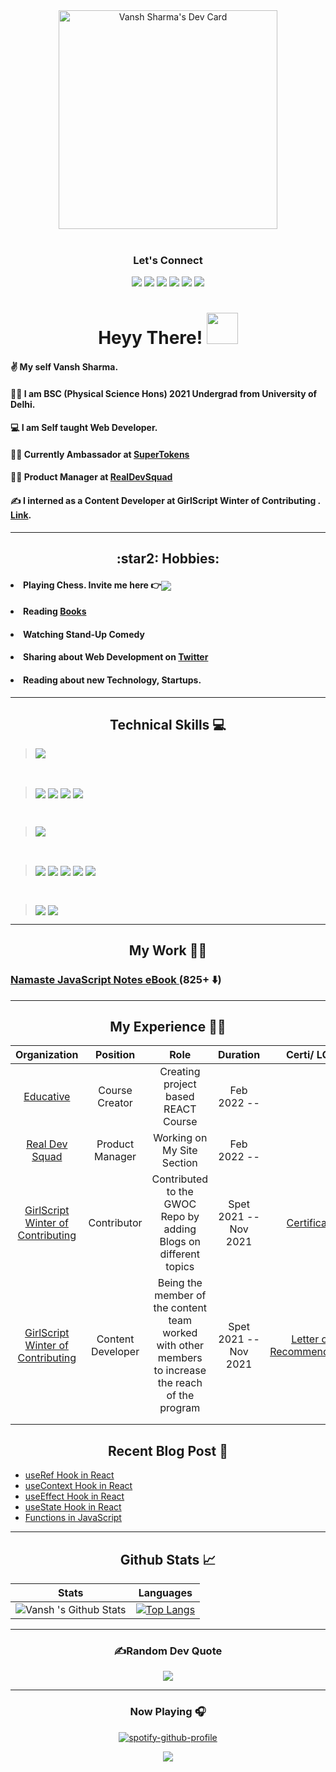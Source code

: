 <!--Gif-->

<div align="center">
<a href="https://app.daily.dev/Vansh_sharma"><img src="https://api.daily.dev/devcards/279d4ebc82c341388624e9a2aef4fbd1.png?r=kce"  width="350" alt="Vansh Sharma's Dev Card"/></a></div>

<!-- Contact -->
<br>
<div align="center">
<h3>Let's Connect</h3>

[![](https://img.shields.io/badge/Twitter-1DA1F2?style=for-the-badge&logo=twitter&logoColor=white)](https://twitter.com/Vanshsh2701) 
[![](https://img.shields.io/badge/LinkedIn-0077B5?style=for-the-badge&logo=linkedin&logoColor=white)](https://www.linkedin.com/in/vanshsharma27/) 
[![](https://img.shields.io/badge/Gmail-D14836?style=for-the-badge&logo=gmail&logoColor=white)](mailto:vanshsharma9354@gmail.com)
[![](https://img.shields.io/badge/Calendly-2e7eea?style=for-the-badge&logo=calendly&logoColor=white)](https://calendly.com/vanshsharma9354/)
[![](https://img.shields.io/badge/CodeSandbox-624763?style=for-the-badge&logo=codesandbox&logoColor=black)](https://codesandbox.io/dashboard/all/?workspace=d5d2cd62-59c4-4472-b528-c790da428f56)
[![](https://img.shields.io/badge/dev.to-23b065?style=for-the-badge&logo=dev.to&logoColor=black)](https://dev.to/vanshsh)

</div>


<!-- INTRO -->
<div align="center"><h1> Heyy There! <img src="https://media.tenor.com/images/f580b40a349dcb2d7cb93573e2329061/tenor.gif" width="50"/>
</h1></div>

#### ✌️ My self **Vansh Sharma**. 

#### 👨‍🎓 I am **BSC (Physical Science Hons)** 2021 Undergrad from University of Delhi.

#### 💻 I am Self taught **Web Developer**. 

#### :office_worker: Currently Ambassador at [**SuperTokens**](https://twitter.com/Vanshsh2701/status/1483798876293570561?s=20&t=IWc3VX4VfwZeyDcyG8W7bg)

#### :office_worker: Product Manager at [**RealDevSquad**](https://github.com/Real-Dev-Squad)

#### ✍️  I interned as a Content Developer at **GirlScript Winter of Contributing** . [Link](https://twitter.com/Vanshsh2701/status/1485265247371870215?s=20&t=TN4jg1Vh48anoQopECaVBg).


***

<!-- HOBBIES -->

<div align="center"><h2> :star2: Hobbies: </h2></div> 

#### <li> Playing Chess. Invite me here :point_right:<a href="https://www.chess.com/member/vanshsh2701" target="_blank" /><img align="center" src="https://img.icons8.com/clouds/50/000000/rook.png"/></a></li>

#### <li>Reading [Books](https://vanshsharma.notion.site/BOOKS-3cf56cc10db54509a197fc63cf4a3a5c) </li>

#### <li> Watching Stand-Up Comedy</li>

#### <li> Sharing about Web Development on [Twitter](https://twitter.com/Vanshsh2701)</li>

#### <li>Reading about new Technology, Startups.</li>

****

<!-- SKILLS -->
<div align="center"><h2> Technical Skills 💻 </h2> </div>



> <img align="center" src="https://img.shields.io/badge/javascript-ffff00.svg?style=for-the-badge&logo=javascript&logoColor=000000"/>


<br />

>   <img align="center" src="https://img.shields.io/badge/html5-%23E34F26.svg?style=for-the-badge&logo=html5&logoColor=white"/> <!-- CSS 3 --> <img align="center" src="https://img.shields.io/badge/css3-%231572B6.svg?style=for-the-badge&logo=css3&logoColor=white"/>  <!-- React --><img align="center" src="https://img.shields.io/badge/react-%2320232a.svg?style=for-the-badge&logo=react&logoColor=%2361DAFB"/> <!-- Sass --> <img align="center" src="https://img.shields.io/badge/SASS-hotpink.svg?style=for-the-badge&logo=SASS&logoColor=white"/>

<br />

> <img align="center" src="https://img.shields.io/badge/firebase-%23039BE5.svg?style=for-the-badge&logo=firebase"/>

<br />


> <img align="center" src="https://img.shields.io/badge/bootstrap-white.svg?style=for-the-badge&logo=bootstrap&logoColor=white)"/> <!-- Tailwind CSS -->  <img align="center" src="https://img.shields.io/badge/tailwindcss-%2338B2AC.svg?style=for-the-badge&logo=tailwind-css&logoColor=white"/> <!-- Redux --> <img align="center" src="https://img.shields.io/badge/redux-%23593d88.svg?style=for-the-badge&logo=redux&logoColor=white"/> <!--Router  --> <img align="center" src="https://img.shields.io/badge/React_Router-CA4245?style=for-the-badge&logo=react-router&logoColor=white"/> <img align="center" src="https://img.shields.io/badge/Material%20UI-007FFF?style=for-the-badge&logo=mui&logoColor=white"/>


<br />

>  <img align="center" src="https://img.shields.io/badge/git-%23F05033.svg?style=for-the-badge&logo=git&logoColor=white"/> <!-- VS Code --> <img align="center" src="https://img.shields.io/badge/Visual%20Studio%20Code-0078d7.svg?style=for-the-badge&logo=visual-studio-code&logoColor=white"/>

---

<!-- WORK -->
## <div align ="center"> My Work :man_teacher: </div>

###   [Namaste JavaScript Notes eBook ](https://vanshsh.gumroad.com/l/namastejavascriptnotes?_gl=1*n6e6fj*_ga*MjE0NDEwMTk3Ny4xNjQzMDM1NzI4*_ga_6LJN6D94N6*MTY0MzgxMDcyNy41LjEuMTY0MzgxMDg1MS4w) (825+ :arrow_down:)


---
## <div align ="center"> My Experience 	:office_worker: </div>
| **Organization** 	| **Position** 	| **Role** 	| **Duration** 	| **Certi/ LOR** 	|
|:---:	|:---:	|:---:	|:---:	|:---:	|
| [Educative](https://www.educative.io/learn) 	| Course Creator 	| Creating project based REACT Course 	| Feb 2022 -- 	|  	|
| [Real Dev Squad](https://www.realdevsquad.com/) 	| Product Manager 	| Working on My Site Section 	| Feb 2022 -- 	|  	|
| [GirlScript Winter of Contributing](https://gwoc.girlscript.tech/) 	| Contributor 	| Contributed to the GWOC Repo by adding Blogs on different topics 	| Spet 2021 -- Nov 2021 	| [Certificate](https://www.linkedin.com/posts/vanshsharma27_webdevelopment-girlscriptfoundation-activity-6887770265703485440-kdM8?utm_source=linkedin_share&utm_medium=member_desktop_web) 	|
| [GirlScript Winter of Contributing](https://gwoc.girlscript.tech/) 	| Content Developer 	| Being the member of the content team worked with other members to increase the reach of the program 	| Spet 2021 -- Nov 2021 	| [Letter of Recommendation](https://www.linkedin.com/posts/vanshsharma27_developer-content-internship-activity-6891318851968319489-Odd9?utm_source=linkedin_share&utm_medium=member_desktop_web) 	|
|  	|  	|  	|  	|  	|
|  	|  	|  	|  	|  	|
<!-- BLOGS  -->

## <div align ="center"> Recent Blog Post :pencil: </div>
<!-- HASHNODE:START -->
- [useRef Hook in React](https://vanshsharma.hashnode.dev/useref-hook-in-react)
- [useContext Hook in React](https://vanshsharma.hashnode.dev/usecontext-hook-in-react)
- [useEffect Hook in React](https://vanshsharma.hashnode.dev/useeffect-hook-in-react)
- [useState Hook in React](https://vanshsharma.hashnode.dev/usestate-hook-in-react)
- [Functions in JavaScript](https://vanshsharma.hashnode.dev/functions-in-javascript)
<!-- HASHNODE:END -->

---

<!--Github Stats-->
 <div align="center"><h2>Github Stats 📈 </h2>

Stats | Languages
------| ----------
![Vansh 's Github Stats](https://github-readme-stats.vercel.app/api?username=VanshSh&show_icons=true&theme=midnight-purple&text_color=BD632F) |  [![Top Langs](https://github-readme-stats.vercel.app/api/top-langs/?username=VanshSh&theme=midnight-purple&langs_count=5&text_color=BD632F)](https://github.com/anuraghazra/github-readme-stats)

---

### ✍️Random Dev Quote
![](https://quotes-github-readme.vercel.app/api?type=horizontal&theme=light)

---

### Now Playing 🎧

[![spotify-github-profile](https://spotify-github-profile.vercel.app/api/view?uid=31mwijo66vdfifxyddp3zvwtyxki&cover_image=true&theme=novatorem&bar_color=ffffff&bar_color_cover=false)](https://www.spotify.com/in-en/account/overview/?utm_source=spotify&utm_medium=menu&utm_campaign=your_account)
<br/>


 
<p align='center'><img src='https://visitor-badge.laobi.icu/badge?page_id=VanshSh'></p>
